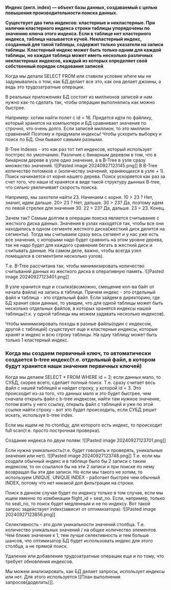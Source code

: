 **Индекс (англ. index) — объект базы данных, создаваемый с целью повышения производительности поиска данных.**

**Существует два типа индексов: кластерные и некластерные. При наличии кластерного индекса строки таблицы упорядочены по значению ключа этого индекса. Если в таблице нет кластерного индекса, таблица называется кучей. Некластерный индекс, созданный для такой таблицы, содержит только указатели на записи таблицы. Кластерный индекс может быть только одним для каждой таблицы, но каждая таблица может иметь несколько различных некластерных индексов, каждый из которых определяет свой собственный порядок следования записей**


Когда мы делали SELECT FROM или ставили условие where мы не задумывались о том, как БД делает все это, как она делает джоины, а ведь это трудозатратные операции.

В реальных приложениях БД состоят из миллионов записей и нам нужно как-то сделать так, чтобы операции выполнялись как можно быстрее.

Например: хотим найти полет с id = 16. Придется идти по файлику, который хранится на компьютере и БД сравнивает значения по строчно, что очень долго. Если записей миллион, то это миллион сравнений! Поэтому и придумали индексы! Чтобы ускорить выборку и поиск по БД. Они бывают самыми разными.

B-Tree Indexes - это как раз тот тип индексов, который использует постгрес по умолчанию. Различие с бинарным деревом в том, что в бинарном дереве в узле одно значение, а в B-Tree в узле сразу множество значений.
![[Pasted image 20240927123145.png]]
В B-Tree количество потомков ≤ (количеству значений, храняющихся в узле + 1). Поиск начинается от корня нашего дерева. Поиск ускоряется как раз за счет того, что наши id хранятся в виде такой структуру дынных B-tree, что сильно увеличивает скорость поиска.

Например, мы захотели найти 23. Начинаем с корня. 10 > 23 ? Нет, значит, идем дальше. 20> 23 ? Нет, дальше. 30 > 23? Да, поэтому идем по левой стрелке для значения 30. 22 > 23? Да, дальше. 23 = 23. Конец.

Зачем так? Самым долгим в операции поиска является считывание с жесткого диска данных. Значения в узлах находятся так, чтобы все они находились в одном сегменте жесткого диска(жесткий диск делится на сегменты). Тогда мы считываем сразу весь сегмент и у нас уже есть все значения, с которыми надо будет сравнить на этом уровне дерева, так не надо будет для каждого сравнения бегать в жесткий диск и считывать данные. На самом деле, важно, чтобы всегда узел помещался в сегмент(или несколько узлов).

Т.е. B-Tree рассчитана так, чтобы минимизировать количество считываний данных из жесткого диска в оперативную память.
![[Pasted image 20240927123401.png]]

В узле хранится еще и ссылка(возможно, смещение кол-ва байт от начала файла) на запись в таблице. Причем индекс - это отдельный файл и таблица - это отдельный файл. Если зайдем в директорию, где БД хранит свои данные, то увидим, что для одной таблицы может быть несколько отдельных файлов, в которых хранятся индексы нашей таблицы(т.к. у одной таблицы мы можем задавать несколько индексов).

Чтобы минимизировать походы в разные файлы(один с индексом, другой с таблицей) существуют еще и кластерные индексы, которые хранят и индекс и всю строку таблицы.
На одну таблицу может быть только 1 кластерный индекс.
### Когда мы создаем первичный ключ, то автоматически создается b-tree индекс(т.е. отдельный файл, в котором будут хранится наши значения первичных ключей)

Когда мы делаем SELECT * FROM WHERE id = 3; если данных мало, то СУБД, скорее всего, сделает полный поиск. Т.е. сразу считает весь файл с нашей таблицей и найдет строку, у которой id = 3. Это происходит из-за того, что данных мало и это будет быстрее, чем сначала открыть файл с b-tree индексом, найти там нужное значение, потом взять у него ссылку, открыть файл с таблицей и уже по этой ссылке найти строку - вот это будет происходить, если СУБД решит искать, используя b-tree index.

Если мы ищем не по столбцу, для которого есть индекс, то происходит full scan(т.е. просто построчная проверка).

Создание индекса по двум полям:
![[Pasted image 20240927123701.png]]

Если нужна уникальность(т.е. будет говорить и проверять, уникальные значения или нет).
![[Pasted image 20240927123748.png]]
Т.е. если мы создали обычный индекс и в таблице было бы 2 записи с таким индексом, то он ссылался бы на эти 2 записи и при поиске по нему возвращал бы эти две записи. Но если мы такого не хотим, то используем UNIQUE.
UNIQUE INDEX - работает быстрее чем обычный INDEX, потому что нет никакой доп фильтрации на строки.

Поиск в данном случае будет по индексу только в том случае, если мы ищем именно по комбинации flight_id + seat_no. Если, например, только по seat_no, то поиск будет медленным и не по индексу. Вот такой запрос задействует index(зависит от оптимизатора):
![[Pasted image 20240927123856.png]]

Селективность - это доля уникальности значений столбца. Т.е. количество уникальных значений / на общее количество элементов. Чем ближе значение к 1, тем лучше селективность и тем больше шансов, что оптимизатор БД будет использовать индекс для этого столбца, а не прямой поиск.

Удаление или добавление трудозатратные операции еще и по тому, что требует обновления индексов.

Мы можем анализировать, как БД делает запросы, использует индексы или нет. Для этого используется [[План выполнения запросов(доделать)]].
